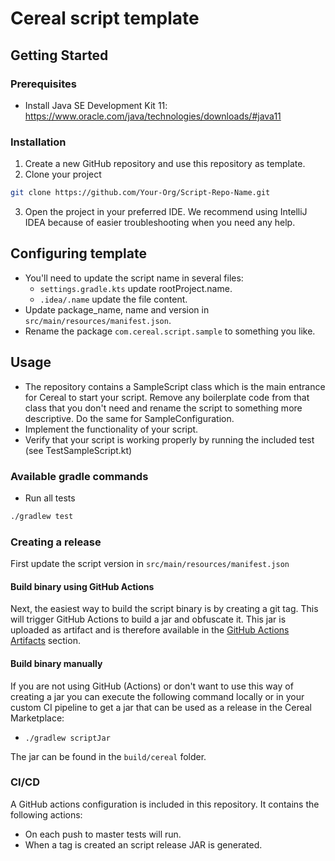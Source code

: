 # Cereal script template

## Getting Started

### Prerequisites
* Install Java SE Development Kit 11: https://www.oracle.com/java/technologies/downloads/#java11

### Installation
1. Create a new GitHub repository and use this repository as template.
2. Clone your project
```sh
git clone https://github.com/Your-Org/Script-Repo-Name.git
```
3. Open the project in your preferred IDE. We recommend using IntelliJ IDEA because of easier troubleshooting when you need any help.

## Configuring template
* You'll need to update the script name in several files:
  * `settings.gradle.kts` update rootProject.name.
  * `.idea/.name` update the file content.
* Update package_name, name and version in `src/main/resources/manifest.json`.
* Rename the package `com.cereal.script.sample` to something you like.

## Usage
* The repository contains a SampleScript class which is the main entrance for Cereal to start your script. Remove any boilerplate code from that class that you don't need and rename the script to something more descriptive. Do the same for SampleConfiguration.
* Implement the functionality of your script.
* Verify that your script is working properly by running the included test (see TestSampleScript.kt)

### Available gradle commands
* Run all tests
```sh
./gradlew test
```

### Creating a release
First update the script version in `src/main/resources/manifest.json`

#### Build binary using GitHub Actions
Next, the easiest way to build the script binary is by creating a git tag. This will trigger GitHub Actions to build a jar and
obfuscate it. This jar is uploaded as artifact and is therefore available in the [GitHub Actions Artifacts](https://docs.github.com/en/actions/managing-workflow-runs/downloading-workflow-artifacts)
section.

#### Build binary manually
If you are not using GitHub (Actions) or don't want to use this way of creating a jar you can execute
the following command locally or in your custom CI pipeline to get a jar that can be used as a release
in the Cereal Marketplace:

* `./gradlew scriptJar`

The jar can be found in the `build/cereal` folder.

### CI/CD
A GitHub actions configuration is included in this repository. It contains the following actions:

* On each push to master tests will run.
* When a tag is created an script release JAR is generated.